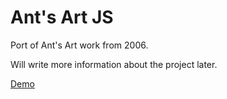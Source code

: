 # Ant's Art JS

Port of Ant's Art work from 2006. 

Will write more information about the project later.

[Demo](https://kndlt.github.io/antsart)
